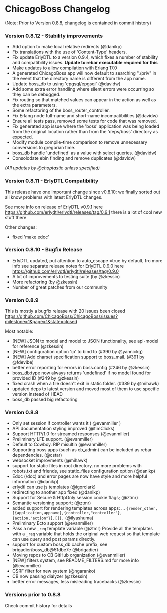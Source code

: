 # ChicagoBoss Changelog

(Note: Prior to Version 0.8.8, changelog is contained in commit history)

### Version 0.8.12 - Stability improvements

* Add option to make local relative redirects (@danikp)
* Fix translations with the use of 'Content-Type' headers.
* Fix update ErlyDTL to a version 0.9.4, which fixes a number of stability and
  compatibility issues.  **Update to rebar executable required for this**
* Make updates to allow compilation with Erlang 17.0
* A generated ChicagoBoss app will now default to searching "./priv" in the
  event that the directory name is different from the app name.
* Update boss_db to using 'epgsql/epgsql' (@davidw)
* Add some extra error handling where silent errors were occurring so they can
  be debugged.
* Fix routing so that matched values can appear in the action as well as the
  extra parameters.
* Some refactoring of the boss_router_controller.
* Fix Erlang node full-name and short-name incompatibilities (@davidw)
* Ensure all tests pass, removed some tests for code that was removed.
* Fix generated app issue where the 'boss' application was being loaded from
  the original location rather than from the 'deps/boss' directory as expected.
* Modify module compile-time comparison to remove unnecessary conversions to
  gregorian time.
* boss_db handle 'undefined' as a value with select queries. (@davidw)
* Consolodate ebin finding and remove duplicates (@davidw)

*(All updates by @choptastic unless specified)*

### Version 0.8.11 - ErlyDTL Compatibility

This release have one important change since v0.8.10: we finally sorted out all
know problems with latest ErlyDTL changes.

See more info on release of ErlyDTL v0.9.1 here
https://github.com/erlydtl/erlydtl/releases/tag/0.9.1 there is a lot of cool
new stuff there

Other changes:

* fixed 'make edoc'

### Version 0.8.10 - Bugfix Release

* ErlyDTL updated, put attention to auto_escape =true by default, fro more info
  see separate release notes for ErlyDTL 0.9.0 here
  https://github.com/erlydtl/erlydtl/releases/tag/0.9.0
* A lot of improvements to testing suite (by @zkessin)
* More refactoring (by @zkessin)
* Number of great patches from our community

### Version 0.8.9

This is mostly a bugfix release with 20 issues been closed
https://github.com/ChicagoBoss/ChicagoBoss/issues?milestone=1&page=1&state=closed

Most notable:

* [NEW] JSON to model and model to JSON functionality, see api-model for
  reference (@zkessin)
* [NEW] configuration option 'ip' to bind to (#390 by @yannickg)
* [NEW] Add charset specification support to boss_mail. (#391 by @fdevibe)
* better error reporting for errors in boss.config (#246 by @zkessin)
* boss_db:type now always returns 'undefined' if no model found for provided ID
  (#249 by @zkessin)
* fixed crash when a file doesn't exit in static folder. (#389 by @mihawk)
* updated deps to latest version and moved most of them to use specific version
  instead of HEAD
* boss_db passed big refactoring

### Version 0.8.8

* Only set session if controller wants it ( @evanmiller )
* API documentation styling improved (@timClicks)
* Support HTTP/1.0 for streamed responses (@evanmiller)
* Preliminary LFE support. (@evanmiller)
* Default to Cowboy. RIP misultin (@evanmiller)
* Supporting boss apps (such as cb_admin) can be included as rebar
  dependencies. (@cstar)
* websocket improvments (@mihawk)
* support for static files in root directory. no more problems with robots.txt
  and friends, see static_files configuration option (@danikp)
* Edoc (/doc) and error pages are now have style and more helpful information
  (@danikp)
* erlydtl can use js templates (@igorclark)
* redirecting to another app fixed (@danikp)
* Support for Secure & HttpOnly session cookie flags; (@ztmr)
* Semantic versioning support; (@ztmr)
* added support for rendering templates across apps: …
  `{render_other,[{application,appname},{controller,"controller"},{action,"action"}],[]}.`
  (@ilyashuma)
* Preliminary Ecto support (@evanmiller)
* Pass a new `_req` template variable (@ztmr) Provide all the templates with a
  `_req` variable that holds the original web request so that template can
  use query and post params directly.
* support for custom boss_db cache prefix, see brigadier/boss_db@51dbe7e
  (@brigadier)
* Moving repos to CB GitHub organization (@evanmiller)
* [NEW] filters system, see README_FILTERS.md for more info (@evanmiller)
* CSRF filter for new system (@ngaranko)
* CB now passing dialyzer (@zkessin)
* better error messages, less misleading tracebacks (@zkessin)

### Versions prior to 0.8.8

Check commit history for details
